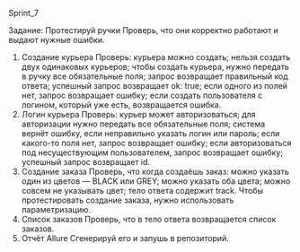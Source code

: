 Sprint_7

Задание:
Протестируй ручки
Проверь, что они корректно работают и выдают нужные ошибки.
1. Создание курьера
Проверь:
	курьера можно создать;
	нельзя создать двух одинаковых курьеров;
	чтобы создать курьера, нужно передать в ручку все обязательные поля;
	запрос возвращает правильный код ответа;
	успешный запрос возвращает ok: true;
	если одного из полей нет, запрос возвращает ошибку;
	если создать пользователя с логином, который уже есть, возвращается ошибка.
2. Логин курьера
Проверь:
	курьер может авторизоваться;
	для авторизации нужно передать все обязательные поля;
	система вернёт ошибку, если неправильно указать логин или пароль;
	если какого-то поля нет, запрос возвращает ошибку;
	если авторизоваться под несуществующим пользователем, запрос возвращает ошибку;
	успешный запрос возвращает id.
3. Создание заказа
Проверь, что когда создаёшь заказ:
	можно указать один из цветов — BLACK или GREY;
	можно указать оба цвета;
	можно совсем не указывать цвет;
	тело ответа содержит track.
Чтобы протестировать создание заказа, нужно использовать параметризацию.
4. Список заказов
Проверь, что в тело ответа возвращается список заказов.
5. Отчёт Allure
Сгенерируй его и запушь в репозиторий.